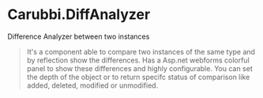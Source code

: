 # Carubbi.DiffAnalyzer
Difference Analyzer between two instances

> It's a component able to compare two instances of the same type and by reflection show the differences. Has a Asp.net webforms colorful panel to show these differences and highly configurable. You can set the depth of the object or to return specifc status of comparison like added, deleted, modified or unmodified.
